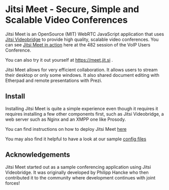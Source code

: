 Jitsi Meet - Secure, Simple and Scalable Video Conferences 
====
Jitsi Meet is an OpenSource (MIT) WebRTC JavaScript application that uses [Jitsi Videobridge](https://jitsi.org/videobridge) to provide high quality, scalable video conferences. You can see [Jitsi Meet in action](http://youtu.be/7vFUVClsNh0) here at the 482 session of the VoIP Users Conference.

You can also try it out yourself at https://meet.jit.si .

Jitsi Meet allows for very efficient collaboration. It allows users to stream their desktop or only some windows. It also shared document editing with Etherpad and remote presentations with Prezi. 

## Install

Installing Jitsi Meet is quite a simple experience even though it requires it requires installing a few other components first, such as Jitsi Videobridge, a web server such as Nginx and an XMPP one like Prosody.

You can find instructions on how to deploy Jitsi Meet [here](https://jitsi.org/meet/deploy)

You may also find it helpful to have a look at our sample [config files](https://www.dropbox.com/sh/jgp4s8kp6xuyubr/5FACgJmqLD) 

## Acknowledgements

Jitsi Meet started out as a sample conferencing application using Jitsi Videobridge. It was originally developed by Philipp Hancke who then contributed it to the community where development continues with joint forces! 
